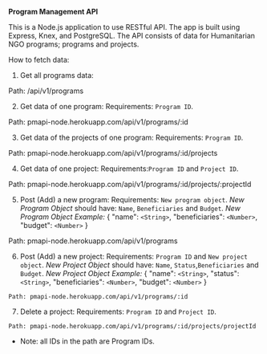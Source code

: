 **Program Management API**

This is a Node.js application to use RESTful API. The app is built using Express, Knex, and PostgreSQL. The API consists of data for Humanitarian NGO programs; programs and projects.

How to fetch data:

1. Get all programs data:

  Path: /api/v1/programs

2. Get data of one program:
  Requirements: `Program ID`.

  Path: pmapi-node.herokuapp.com/api/v1/programs/:id

3. Get data of the projects of one program:
  Requirements: `Program ID`.

  Path: pmapi-node.herokuapp.com/api/v1/programs/:id/projects

4. Get data of one project:
  Requirements:`Program ID` and `Project ID`.

  Path: pmapi-node.herokuapp.com/api/v1/programs/:id/projects/:projectId

5. Post (Add) a new program:
  Requirements: `New program object`.
  *New Program Object* should have: `Name`, `Beneficiaries` and `Budget`.
  *New Program Object Example:*
  {
    "name": `<String>`,
    "beneficiaries": `<Number>`,
    "budget": `<Number>`
  }

  Path: pmapi-node.herokuapp.com/api/v1/programs


  6. Post (Add) a new project:
    Requirements: `Program ID` and `New project object`.
    *New Project Object* should have: `Name`, `Status`,`Beneficiaries` and `Budget`.
    *New Project Object Example:*
    {
      "name": `<String>`,
      "status": `<String>`,
      "beneficiaries": `<Number>`,
      "budget": `<Number>`
    }

    Path: pmapi-node.herokuapp.com/api/v1/programs/:id

  7. Delete a project:
    Requirements: `Program ID` and `Project ID`.

    Path: pmapi-node.herokuapp.com/api/v1/programs/:id/projects/projectId


* Note: all IDs in the path are Program IDs.